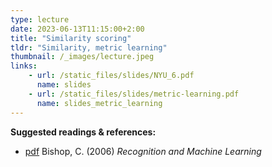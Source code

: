 ```yaml
---
type: lecture
date: 2023-06-13T11:15:00+2:00
title: "Similarity scoring"
tldr: "Similarity, metric learning"
thumbnail: /_images/lecture.jpeg
links: 
    - url: /static_files/slides/NYU_6.pdf
      name: slides
    - url: /static_files/slides/metric-learning.pdf
      name: slides_metric_learning
---
```

**Suggested readings & references:**
- [pdf](http://users.isr.ist.utl.pt/~wurmd/Livros/school/Bishop%20-%20Pattern%20Recognition%20And%20Machine%20Learning%20-%20Springer%20%202006.pdf) Bishop, C. (2006) _Recognition and Machine Learning_